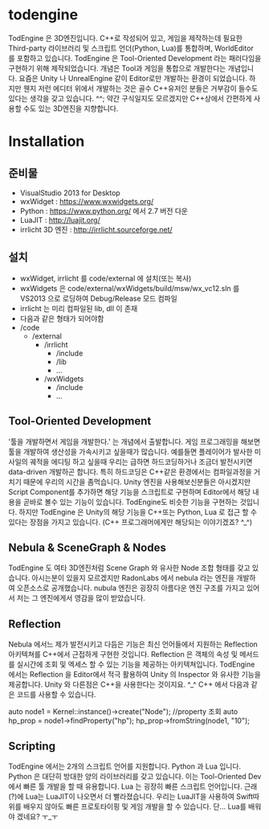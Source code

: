 # todengine
TodEngine 은 3D엔진입니다. C++로 작성되어 있고, 게임을 제작하는데 필요한 Third-party 라이브러리 및 스크립트 언더(Python, Lua)를 통합하며, WorldEditor 를 포함하고 있습니다.
TodEngine 은 Tool-Oriented Development 라는 패러다임을 구현하기 위해 제작되었습니다. 개념은 Tool과 게임을 통합으로 개발한다는 개념입니다.
요즘은 Unity 나 UnrealEngine 같이 Editor로만 개발하는 환경이 되었습니다. 하지만 웬지 저런 에디터 위에서 개발하는 것은 골수 C++유저인 분들은 거부감이 들수도 있다는 생각을 갖고 있습니다. ^^; 약간 구식일지도 모르겠지만 C++상에서 간편하게 사용할 수도 있는 3D엔진을 지향합니다.

# Installation
## 준비물
 - VisualStudio 2013 for Desktop
 - wxWidget : https://www.wxwidgets.org/
 - Python : https://www.python.org/ 에서 2.7 버전 다운
 - LuaJIT : http://luajit.org/
 - irrlicht 3D 엔진 : http://irrlicht.sourceforge.net/

## 설치
 - wxWidget, irrlicht 를 code/external 에 설치(또는 복사)
 - wxWidgets 은 code/external/wxWidgets/build/msw/wx_vc12.sln 를 VS2013 으로 로딩하여 Debug/Release 모드 컴파일
 - irrlicht 는 미리 컴파일된 lib, dll 이 존재
 - 다음과 같은 형태가 되어야함
  - /code
    - /external
      - /irrlicht
        - /include
        - /lib
        - ...
      - /wxWidgets
        - /include
        - ...
  

## Tool-Oriented Development
'툴을 개발하면서 게임을 개발한다.' 는 개념에서 출발합니다. 게임 프로그래밍을 해보면 툴을 개발하여 생산성을 가속시키고 싶을때가 많습니다. 예를들면 플레이어가 발사한 미사일의 궤적을 에디팅 하고 싶을때 우리는 급하면 하드코딩하거나 조금더 발전시키면 data-driven 개발하곤 합니다. 특히 하드코딩은 C++같은 환경에서는 컴파일과정을 거치기 때문에 우리의 시간을 좀먹습니다. Unity 엔진을 사용해보신분들은 아시겠지만 Script Component를 추가하면 해당 기능을 스크립트로 구현하며 Editor에서 해당 내용을 곧바로 볼수 있는 기능이 있습니다. TodEngine도 비슷한 기능을 구현하는 것입니다.
하지만 TodEngine 은 Unity의 해당 기능을 C++또는 Python, Lua 로 접근 할 수 있다는 장점을 가지고 있습니다. (C++ 프로그래머에게만 해당되는 이야기겠죠? ^_^)

## Nebula & SceneGraph & Nodes
TodEngine 도 여타 3D엔진처럼 Scene Graph 와 유사한 Node 조합 형태를 갖고 있습니다.
아시는분이 있을지 모르겠지만 RadonLabs 에서 nebula 라는 엔진을 개발하여 오픈소스로 공개했습니다. nubula 엔진은 굉장히 아름다운 엔진 구조를 가지고 있어서 저는 그 엔진에게서 영감을 많이 받았습니다.

## Reflection
Nebula 에서느 제가 발전시키고 다듬은 기능은 최신 언어들에서 지원하는 Reflection 아키텍쳐를 C++에서 근접하게 구현한 것입니다. 
Reflection 은 객체의 속성 및 메서드를 실시간에 조회 및 엑세스 할 수 있는 기능을 제공하는 아키텍쳐입니다. 
TodEngine 에서는 Reflection 을 Editor에서 적극 활용하여 Unity 의 Inspector 와 유사한 기능을 제공합니다.
Unity 와 다른점은 C++을 사용한다는 것이지요. ^_^
C++ 에서 다음과 같은 코드를 사용할 수 있습니다.

auto node1 = Kernel::instance()->create("Node");
//property 조회
auto hp_prop = node1->findProperty("hp");
hp_prop->fromString(node1, "10");



## Scripting
TodEngine 에서는 2개의 스크립트 언어를 지원합니다. Python 과 Lua 입니다.
Python 은 대단히 방대한 양의 라이브러리를 갖고 있습니다. 이는 Tool-Oriented Dev 에서 빠른 툴 개발을 할 때 유용합니다.
Lua 는 굉장히 빠른 스크립트 언어입니다. 근래(?)에 Lua는 LuaJIT이 나오면서 더 빨라졌습니다. 우리는 LuaJIT을 사용하여 Swift따위를 배우지 않아도 빠른 프로토타이핑 및 게임 개발을 할 수 있습니다. 단... Lua를 배워야 겠네요? ㅜ_ㅜ

